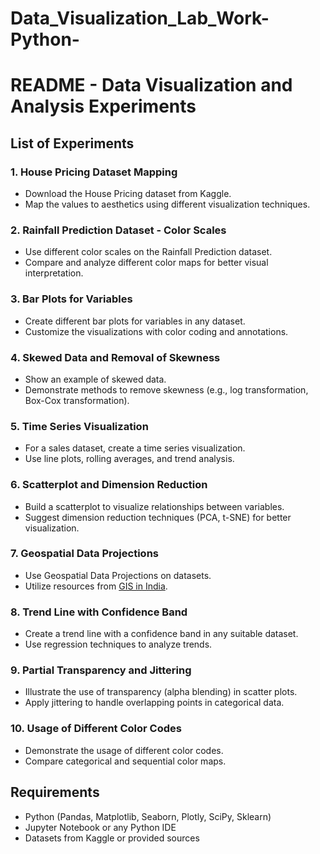 # Data_Visualization_Lab_Work-Python-
# README - Data Visualization and Analysis Experiments

## List of Experiments

### 1. House Pricing Dataset Mapping
- Download the House Pricing dataset from Kaggle.
- Map the values to aesthetics using different visualization techniques.

### 2. Rainfall Prediction Dataset - Color Scales
- Use different color scales on the Rainfall Prediction dataset.
- Compare and analyze different color maps for better visual interpretation.

### 3. Bar Plots for Variables
- Create different bar plots for variables in any dataset.
- Customize the visualizations with color coding and annotations.

### 4. Skewed Data and Removal of Skewness
- Show an example of skewed data.
- Demonstrate methods to remove skewness (e.g., log transformation, Box-Cox transformation).

### 5. Time Series Visualization
- For a sales dataset, create a time series visualization.
- Use line plots, rolling averages, and trend analysis.

### 6. Scatterplot and Dimension Reduction
- Build a scatterplot to visualize relationships between variables.
- Suggest dimension reduction techniques (PCA, t-SNE) for better visualization.

### 7. Geospatial Data Projections
- Use Geospatial Data Projections on datasets.
- Utilize resources from [GIS in India](http://www.gisinindia.com/directory/gis-data-for-india).

### 8. Trend Line with Confidence Band
- Create a trend line with a confidence band in any suitable dataset.
- Use regression techniques to analyze trends.

### 9. Partial Transparency and Jittering
- Illustrate the use of transparency (alpha blending) in scatter plots.
- Apply jittering to handle overlapping points in categorical data.

### 10. Usage of Different Color Codes
- Demonstrate the usage of different color codes.
- Compare categorical and sequential color maps.

## Requirements
- Python (Pandas, Matplotlib, Seaborn, Plotly, SciPy, Sklearn)
- Jupyter Notebook or any Python IDE
- Datasets from Kaggle or provided sources



